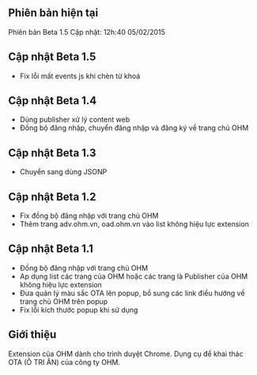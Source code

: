 ## Phiên bản hiện tại
Phiên bản Beta 1.5
Cập nhật: 12h:40  05/02/2015

## Cập nhật Beta 1.5
- Fix lỗi mất events js khi chèn từ khoá

## Cập nhật Beta 1.4
- Dùng publisher xử lý content web
- Đồng bộ đăng nhập, chuyển đăng nhập và đăng ký về trang chủ OHM

## Cập nhật Beta 1.3
- Chuyển sang dùng JSONP

## Cập nhật Beta 1.2
- Fix đồng bộ đăng nhập với trang chủ OHM 
- Thêm trang adv.ohm.vn, oad.ohm.vn vào list không hiệu lực extension

## Cập nhật Beta 1.1
- Đồng bộ đăng nhập với trang chủ OHM
- Ap dụng list các trang của OHM hoặc các trang là Publisher của OHM không hiệu lực extension
- Đưa quản lý màu sắc OTA lên popup, bổ sung các link điều hướng về trang chủ OHM trên popup
- Fix lỗi kích thước popup khi sử dụng

## Giới thiệu
Extension của OHM dành cho trình duyệt Chrome. Dụng cụ để khai thác OTA (Ô TRI ÂN) của công ty OHM.
